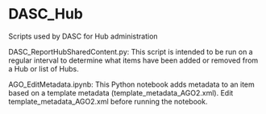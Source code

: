 # DASC_Hub
 Scripts used by DASC for Hub administration
 
 DASC_ReportHubSharedContent.py:
 This script is intended to be run on a regular interval to determine what items have been added or removed from a Hub or list of Hubs.
 
 AGO_EditMetadata.ipynb:
 This Python notebook adds metadata to an item based on a template metadata (template_metadata_AGO2.xml). Edit template_metadata_AGO2.xml before running the notebook.
